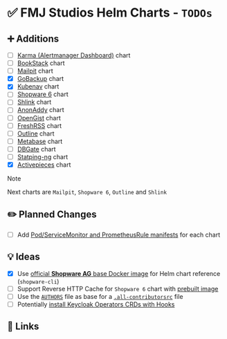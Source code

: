 # ✅ FMJ Studios Helm Charts - `TODOs`

## ➕ Additions

- [ ] [Karma (Alertmanager Dashboard)](https://github.com/prymitive/karma) chart
- [ ] [BookStack](https://www.bookstackapp.com/) chart
- [ ] [Mailpit](https://mailpit.axllent.org/) chart
- [x] [GoBackup](https://gobackup.github.io/) chart
- [x] [Kubenav](https://github.com/kubenav/kubenav) chart
- [ ] [Shopware 6](https://github.com/shopware/shopware) chart
- [ ] [Shlink](https://shlink.io/) chart
- [ ] [AnonAddy](https://addy.io/) chart
- [ ] [OpenGist](https://github.com/thomiceli/opengist) chart
- [ ] [FreshRSS](https://freshrss.org/index.html) chart
- [ ] [Outline](https://www.getoutline.com/) chart
- [ ] [Metabase](https://metabase.com) chart
- [ ] [DBGate](https://github.com/dbgate/dbgate) chart
- [ ] [Statping-ng](https://github.com/statping-ng/statping-ng/wiki) chart
- [x] [Activepieces](https://www.activepieces.com/docs/install/configurations/environment-variables) chart

> [!NOTE]
> Next charts are `Mailpit`, `Shopware 6`, `Outline` and `Shlink`

## ✏️ Planned Changes

- [ ] Add [Pod/ServiceMonitor and PrometheusRule manifests](https://prometheus-operator.dev/docs/operator/api/) for each
      chart

## 💡 Ideas

- [x] Use [official **Shopware AG** base Docker image](https://github.com/shopware/docker?tab=readme-ov-file) for
      Helm
      chart reference (`shopware-cli`)
- [ ] Support Reverse HTTP Cache for `Shopware 6` chart
      with [prebuilt image](https://github.com/shopware/varnish-shopware/tree/main)
- [ ] Use the [`AUTHORS`](../.github/AUTHORS) file as base for a [
      `.all-contributorsrc`](https://allcontributors.org/docs/en/overview) file
- [ ] Potentially [install Keycloak Operators CRDs with Hooks](https://handbook.giantswarm.io/docs/dev-and-releng/app-developer-processes/handle_crds_with_helm_3/)

## 🔗 Links
